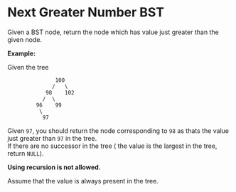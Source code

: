 # Next Greater Number BST
Given a BST node, return the node which has value just greater than the given node.

**Example:**

Given the tree

```
               100
              /   \
            98    102
           /  \
         96    99
          \
           97

```

Given `97`, you should return the node corresponding to `98` as thats the value just greater than `97` in the tree.  
If there are no successor in the tree ( the value is the largest in the tree, return `NULL`).

**Using recursion is not allowed.**

Assume that the value is always present in the tree.
